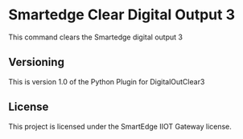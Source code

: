 # Smartedge Clear Digital Output 3

This command clears the Smartedge digital output 3


## Versioning

This is version 1.0 of the Python Plugin for DigitalOutClear3

## License

This project is licensed under the SmartEdge IIOT Gateway license.

